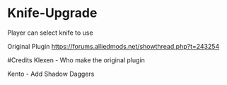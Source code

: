 # Knife-Upgrade
Player can select knife to use

Original Plugin
https://forums.alliedmods.net/showthread.php?t=243254

#Credits
Klexen - Who make the original plugin

Kento - Add Shadow Daggers

